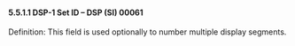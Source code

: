 #### 5.5.1.1 DSP-1 Set ID – DSP (SI) 00061 

Definition: This field is used optionally to number multiple display segments.
